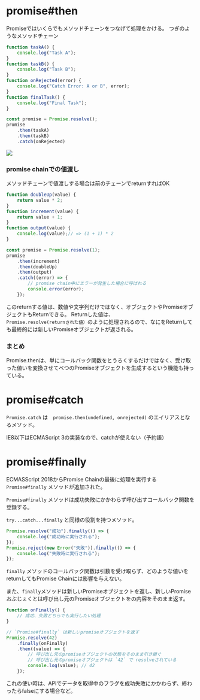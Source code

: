 # promise#then
Promiseではいくらでもメソッドチェーンをつなげて処理をかける。
つぎのようなメソッドチェーン

```js
function taskA() {
    console.log("Task A");
}
function taskB() {
    console.log("Task B");
}
function onRejected(error) {
    console.log("Catch Error: A or B", error);
}
function finalTask() {
    console.log("Final Task");
}

const promise = Promise.resolve();
promise
    .then(taskA)
    .then(taskB)
    .catch(onRejected)
```
![](https://azu.github.io/promises-book/Ch2_HowToWrite/img/promise-then-catch-flow.png)

### promise chainでの値渡し
メソッドチェーンで値渡しする場合は前のチェーンでreturnすればOK

```js
function doubleUp(value) {
    return value * 2;
}
function increment(value) {
    return value + 1;
}
function output(value) {
    console.log(value);// => (1 + 1) * 2
}

const promise = Promise.resolve(1);
promise
    .then(increment)
    .then(doubleUp)
    .then(output)
    .catch((error) => {
        // promise chain中にエラーが発生した場合に呼ばれる
        console.error(error);
    });
```
このreturnする値は、数値や文字列だけではなく、オブジェクトやPromiseオブジェクトもReturnできる。
Returnした値は、 `Promise.resolve(returnされた値）`のように処理されるので、なにをReturnしても最終的には新しいPromiseオブジェクトが返される。
### まとめ
Promise.thenは、単にコールバック関数をとうろくするだけではなく、受け取った値いを変換させてべつのPromiseオブジェクトを生成するという機能も持っている。

# promise#catch
`Promise.catch` は　`promise.then(undefined, onrejected)` のエイリアスとなるメソッド。

IE8以下はECMAScript 3の実装なので、catchが使えない（予約語）

# promise#finally
ECMASScript 2018からPromise Chainの最後に処理を実行する `Promise#finally` メソッドが追加された。

`Promise#finally` メソッドは成功失敗にかかわらず呼び出すコールバック関数を登録する。

`try...catch...finally` と同様の役割を持つメソッド。
```js
Promise.resolve("成功").finally(() => {
    console.log("成功時に実行される");
});
Promise.reject(new Error("失敗")).finally(() => {
    console.log("失敗時に実行される");
});
```
`finally` メソッドのコールバック関数は引数を受け取らず、どのような値いをreturnしてもPromise Chainには影響を与えない。

また、`finally`メソッドは新しいPromiseオブジェクトを返し、新しいPromiseおぶじぇくとは呼び出し元のPromiseオブジェクトをの内容をそのまま返す。
```js
function onFinally() {
    // 成功、失敗どちらでも実行したい処理
}

// `Promise#finally` は新しいpromiseオブジェクトを返す
Promise.resolve(42)
    .finally(onFinally)
    .then((value) => {
        // 呼び出し元のpromiseオブジェクトの状態をそのまま引き継ぐ
        // 呼び出し元のpromiseオブジェクトは `42` で resolveされている
        console.log(value); // 42
    });
```
これの使い時は、APIでデータを取得中のフラグを成功失敗にかかわらず、終わったらfalseにする場合など。
